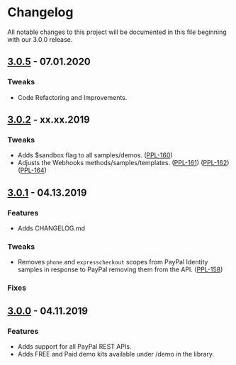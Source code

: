 # Changelog
All notable changes to this project will be documented in this file beginning with our 3.0.0 release.

## [3.0.5](https://github.com/angelleye/paypal-php-library/releases/tag/v3.0.5) - 07.01.2020

### Tweaks
- Code Refactoring and Improvements.

## [3.0.2](https://github.com/angelleye/paypal-php-library/releases/tag/v3.0.2) - xx.xx.2019

### Tweaks
- Adds $sandbox flag to all samples/demos. ([PPL-160](https://github.com/angelleye/paypal-php-library/pull/197))
- Adjusts the Webhooks methods/samples/templates. ([PPL-161](https://github.com/angelleye/paypal-php-library/pull/198)) ([PPL-162](https://github.com/angelleye/paypal-php-library/pull/199)) ([PPL-164](https://github.com/angelleye/paypal-php-library/pull/200))

## [3.0.1](https://github.com/angelleye/paypal-php-library/releases/tag/v3.0.1) - 04.13.2019

### Features
- Adds CHANGELOG.md

### Tweaks
- Removes `phone` and `expresscheckout` scopes from PayPal Identity samples in response to PayPal removing them from the API. ([PPL-158](https://github.com/angelleye/paypal-php-library/pull/194))

### Fixes

## [3.0.0](https://github.com/angelleye/paypal-php-library/releases/tag/v3.0.0) - 04.11.2019

### Features
- Adds support for all PayPal REST APIs.
- Adds FREE and Paid demo kits available under /demo in the library.